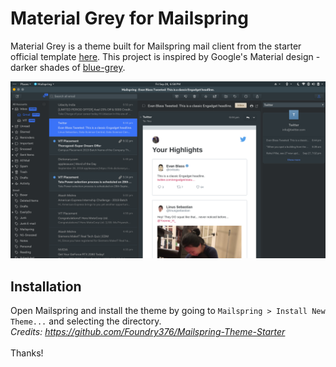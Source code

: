 # Material Grey for Mailspring

Material Grey is a theme built for Mailspring mail client from the starter official template [here](https://github.com/Foundry376/Mailspring-Theme-Starter). This project is inspired by Google's Material design - darker shades of [blue-grey](https://material.io/tools/color/).

<img src="https://github.com/theGeekyLad/Material-Grey-Theme--Mailspring/raw/master/Screenshot.png" />

## Installation

Open Mailspring and install the theme by going to `Mailspring > Install New Theme...` and selecting the directory.
<br>
*Credits: https://github.com/Foundry376/Mailspring-Theme-Starter*
<br><br>
Thanks!